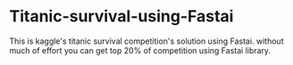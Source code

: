 # Titanic-survival-using-Fastai


This is kaggle's titanic survival competition's solution using Fastai.
without much of effort you can get top 20% of competition using Fastai library.

